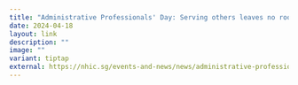 ```yaml
---
title: "Administrative Professionals' Day: Serving others leaves no room for error"
date: 2024-04-18
layout: link
description: ""
image: ""
variant: tiptap
external: https://nhic.sg/events-and-news/news/administrative-professionals-day-serving-others-leaves-no-room-for-error/
---
```

